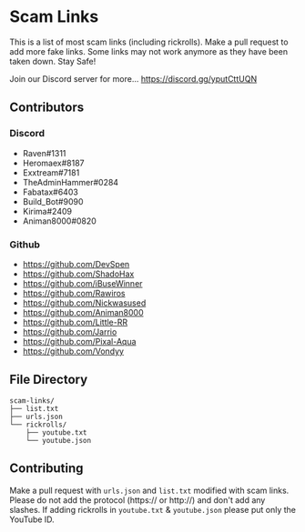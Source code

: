 # Scam Links
This is a list of most scam links (including rickrolls). Make a pull request to add more fake links. Some links may not work anymore as they have been taken down.  Stay Safe!

Join our Discord server for more... 
https://discord.gg/yputCttUQN

## Contributors
### Discord
 - Raven#1311
 - Heromaex#8187
 - Exxtream#7181
 - TheAdminHammer#0284
 - Fabatax#6403
 - Build_Bot#9090
 - Kirima#2409
 - Animan8000#0820
### Github
 - https://github.com/DevSpen
 - https://github.com/ShadoHax
 - https://github.com/iBuseWinner
 - https://github.com/Rawiros
 - https://github.com/Nickwasused
 - https://github.com/Animan8000
 - https://github.com/Little-RR
 - https://github.com/Jarrio
 - https://github.com/Pixal-Aqua
 - https://github.com/Vondyy
## File Directory

```
scam-links/
├── list.txt
├── urls.json
└── rickrolls/
    ├── youtube.txt
    └── youtube.json
```

## Contributing

Make a pull request with `urls.json` and `list.txt` modified with scam links. Please do not add the protocol (https:// or http://) and don't add any slashes. If adding rickrolls in `youtube.txt` & `youtube.json` please put only the YouTube ID.
